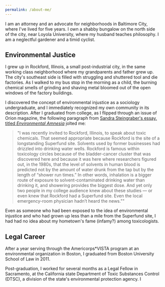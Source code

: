 ```yaml
---
permalink: /about-me/
---
```

I am an attorney and an advocate for neighborhoods in Baltimore City, where I've lived for five years. I own a shabby bungalow on the north side of the city, near Loyola University, where my husband teaches philosophy. I am a neglectful gardener and a timid cyclist.

## Environmental Justice

I grew up in Rockford, Illinois, a small post-industrial city, in the same working class neighborhood where my grandparents and father grew up. The city's southeast side is filled with struggling and shuttered tool and die factories. As I walked to my bus stop in the morning as a child, the burning chemical smells of grinding and shaving metal bloomed out of the open windows of the factory buildings.

I discovered the concept of environmental injustice as a sociology undergraduate, and I immediately recognized my own community in its description. After I graduated from college, as I flipped through an issue of Orion magazine, the following paragraph from [Sandra Steingraber's essay, titled *Environmental Amnesia*](https://orionmagazine.org/article/environmental-amnesia/) jolted me:

>"I was recently invited to Rockford, Illinois, to speak about toxic chemicals. That seemed appropriate because Rockford is the site of a longstanding Superfund site. Solvents used by former businesses had drizzled into drinking water wells. Rockford is famous within toxicology circles because of the bladder-cancer cluster that was discovered here and because it was here where researchers figured out, in the 1980s, that the level of solvents in human blood is predicted not by the amount of water drunk from the tap but by the length of “shower run times.” In other words, inhalation is a bigger route of exposure to solvent-contaminated drinking water than drinking it, and showering provides the biggest dose. And yet only two people in my college audience knew about these studies — or even knew that Rockford had a Superfund site. Even the local emergency-room physician hadn’t heard the news.""

Even as someone who had been exposed to the idea of environmental injustice and who had grown up less than a mile from the Superfund site, I had had no idea about my hometown's fame (infamy?) among toxicologists.

## Legal Career

After a year serving through the Americorps*VISTA program at an environmental organization in Boston, I graduated from Boston University School of Law in 2011.

Post-graduation, I worked for several months as a Legal Fellow in Sacramento, at the California state Department of Toxic Substances Control (DTSC), a division of the state's environmental protection agency. I
